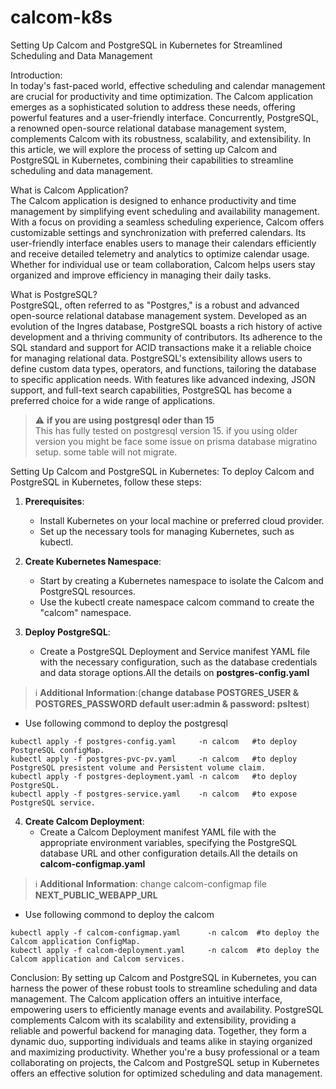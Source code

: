 # calcom-k8s
Setting Up Calcom and PostgreSQL in Kubernetes for Streamlined Scheduling and Data Management

Introduction:
<br>In today's fast-paced world, effective scheduling and calendar management are crucial for productivity and time optimization. The Calcom application emerges as a sophisticated solution to address these needs, offering powerful features and a user-friendly interface. Concurrently, PostgreSQL, a renowned open-source relational database management system, complements Calcom with its robustness, scalability, and extensibility. In this article, we will explore the process of setting up Calcom and PostgreSQL in Kubernetes, combining their capabilities to streamline scheduling and data management.

What is Calcom Application?
<br>The Calcom application is designed to enhance productivity and time management by simplifying event scheduling and availability management. With a focus on providing a seamless scheduling experience, Calcom offers customizable settings and synchronization with preferred calendars. Its user-friendly interface enables users to manage their calendars efficiently and receive detailed telemetry and analytics to optimize calendar usage. Whether for individual use or team collaboration, Calcom helps users stay organized and improve efficiency in managing their daily tasks.

What is PostgreSQL?
<br>PostgreSQL, often referred to as "Postgres," is a robust and advanced open-source relational database management system. Developed as an evolution of the Ingres database, PostgreSQL boasts a rich history of active development and a thriving community of contributors. Its adherence to the SQL standard and support for ACID transactions make it a reliable choice for managing relational data. PostgreSQL's extensibility allows users to define custom data types, operators, and functions, tailoring the database to specific application needs. With features like advanced indexing, JSON support, and full-text search capabilities, PostgreSQL has become a preferred choice for a wide range of applications.

> :warning: **if you are using postgresql oder than 15**
<br>This has fully tested on postgresql version 15. if you using older version you might be face some issue on prisma database migratino setup. some table will not migrate.

Setting Up Calcom and PostgreSQL in Kubernetes:
To deploy Calcom and PostgreSQL in Kubernetes, follow these steps:

1. **Prerequisites**:
   - Install Kubernetes on your local machine or preferred cloud provider.
   - Set up the necessary tools for managing Kubernetes, such as kubectl.

2. **Create Kubernetes Namespace**:
    - Start by creating a Kubernetes namespace to isolate the   Calcom and PostgreSQL resources.
    - Use the kubectl create namespace calcom command to create the "calcom" namespace.

3. **Deploy PostgreSQL**:
   - Create a PostgreSQL Deployment and Service manifest YAML file with the necessary configuration, such as the database credentials and data storage options.All the details on **postgres-config.yaml**

> :information_source: **Additional Information**:(**change database POSTGRES_USER & POSTGRES_PASSWORD default user:admin & password: psltest**)
   
   - Use following commond to deploy the postgresql
   ```
   kubectl apply -f postgres-config.yaml     -n calcom   #to deploy PostgreSQL configMap.
   kubectl apply -f postgres-pvc-pv.yaml     -n calcom   #to deploy PostgreSQL presistent volume and Persistent volume claim.
   kubectl apply -f postgres-deployment.yaml -n calcom   #to deploy PostgreSQL.
   kubectl apply -f postgres-service.yaml    -n calcom   #to expose PostgreSQL service.
   ```

4. **Create Calcom Deployment**:
   - Create a Calcom Deployment manifest YAML file with the appropriate environment variables, specifying the PostgreSQL database URL and other configuration details.All the details on **calcom-configmap.yaml**

> :information_source: **Additional Information**: change calcom-configmap file **NEXT_PUBLIC_WEBAPP_URL**

   - Use following commond to deploy the calcom
   ```
   kubectl apply -f calcom-configmap.yaml      -n calcom  #to deploy the Calcom application ConfigMap.
   kubectl apply -f calcom-deployment.yaml     -n calcom  #to deploy the Calcom application and Calcom services.
   ```

Conclusion:
By setting up Calcom and PostgreSQL in Kubernetes, you can harness the power of these robust tools to streamline scheduling and data management. The Calcom application offers an intuitive interface, empowering users to efficiently manage events and availability. PostgreSQL complements Calcom with its scalability and extensibility, providing a reliable and powerful backend for managing data. Together, they form a dynamic duo, supporting individuals and teams alike in staying organized and maximizing productivity. Whether you're a busy professional or a team collaborating on projects, the Calcom and PostgreSQL setup in Kubernetes offers an effective solution for optimized scheduling and data management.
